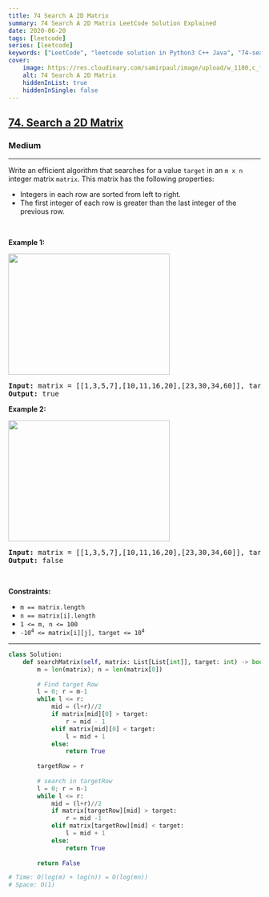 ```yaml
---
title: 74 Search A 2D Matrix
summary: 74 Search A 2D Matrix LeetCode Solution Explained
date: 2020-06-20
tags: [leetcode]
series: [leetcode]
keywords: ["LeetCode", "leetcode solution in Python3 C++ Java", "74-search-a-2d-matrix LeetCode Solution Explained"]
cover:
    image: https://res.cloudinary.com/samirpaul/image/upload/w_1100,c_fit,co_rgb:FFFFFF,l_text:Arial_75_bold:74 Search A 2D Matrix - Solution Explained/problem-solving.webp
    alt: 74 Search A 2D Matrix
    hiddenInList: true
    hiddenInSingle: false
---
```



<h2><a href="https://leetcode.com/problems/search-a-2d-matrix/">74. Search a 2D Matrix</a></h2><h3>Medium</h3><hr><div><p>Write an efficient algorithm that searches for a value <code>target</code> in an <code>m x n</code> integer matrix <code>matrix</code>. This matrix has the following properties:</p>

<ul>
	<li>Integers in each row are sorted from left to right.</li>
	<li>The first integer of each row is greater than the last integer of the previous row.</li>
</ul>

<p>&nbsp;</p>
<p><strong>Example 1:</strong></p>
<img alt="" src="https://assets.leetcode.com/uploads/2020/10/05/mat.jpg" style="width: 322px; height: 242px;">
<pre><strong>Input:</strong> matrix = [[1,3,5,7],[10,11,16,20],[23,30,34,60]], target = 3
<strong>Output:</strong> true
</pre>

<p><strong>Example 2:</strong></p>
<img alt="" src="https://assets.leetcode.com/uploads/2020/10/05/mat2.jpg" style="width: 322px; height: 242px;">
<pre><strong>Input:</strong> matrix = [[1,3,5,7],[10,11,16,20],[23,30,34,60]], target = 13
<strong>Output:</strong> false
</pre>

<p>&nbsp;</p>
<p><strong>Constraints:</strong></p>

<ul>
	<li><code>m == matrix.length</code></li>
	<li><code>n == matrix[i].length</code></li>
	<li><code>1 &lt;= m, n &lt;= 100</code></li>
	<li><code>-10<sup>4</sup> &lt;= matrix[i][j], target &lt;= 10<sup>4</sup></code></li>
</ul>
</div>

---




```python
class Solution:
    def searchMatrix(self, matrix: List[List[int]], target: int) -> bool:
        m = len(matrix); n = len(matrix[0])
        
        # Find target Row
        l = 0; r = m-1
        while l <= r:
            mid = (l+r)//2
            if matrix[mid][0] > target:
                r = mid - 1
            elif matrix[mid][0] < target:
                l = mid + 1
            else:
                return True
            
        targetRow = r
        
        # search in targetRow
        l = 0; r = n-1
        while l <= r:
            mid = (l+r)//2
            if matrix[targetRow][mid] > target:
                r = mid -1
            elif matrix[targetRow][mid] < target:
                l = mid + 1
            else:
                return True
        
        return False

# Time: O(log(m) + log(n)) = O(log(mn))
# Space: O(1)
```
